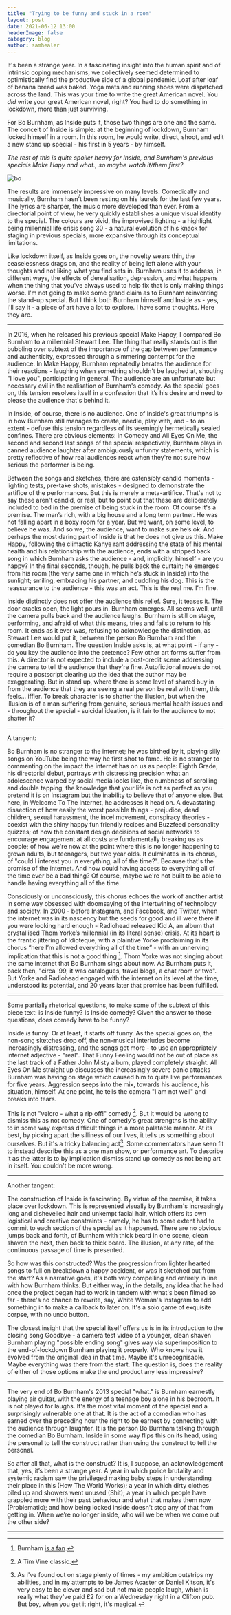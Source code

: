 ```yaml
---
title: "Trying to be funny and stuck in a room"
layout: post
date: 2021-06-12 13:00
headerImage: false
category: blog
author: samhealer
---
```



It's been a strange year. In a fascinating insight into the human spirit and of intrinsic coping mechanisms, we collectively seemed determined to optimistically find the productive side of a global pandemic. Loaf after loaf of banana bread was baked. Yoga mats and running shoes were dispatched across the land. This was your time to write the great American novel. You *did* write your great American novel, right? You had to do something in lockdown, more than just surviving. 

For Bo Burnham, as Inside puts it, those two things are one and the same. The conceit of Inside is simple: at the beginning of lockdown, Burnham locked himself in a room. In this room, he would write, direct, shoot, and edit a new stand up special - his first in 5 years - by himself. 

*The rest of this is quite spoiler heavy for Inside, and Burnham's previous specials Make Hapy and what., so maybe watch it/them first?*

![bo](/assets/images/bo.jpg)

The results are immensely impressive on many levels. Comedically and musically, Burnham hasn't been resting on his laurels for the last few years. The lyrics are sharper, the music more developed than ever. From a directorial point of view, he very quickly establishes a unique visual identity to the special. The colours are vivid, the improvised lighting - a highlight being millennial life crisis song 30 - a natural evolution of his knack for staging in previous specials, more expansive through its conceptual limitations. 

Like lockdown itself, as Inside goes on, the novelty wears thin, the ceaselessness drags on, and the reality of being left alone with your thoughts and not liking what you find sets in. Burnham uses it to address, in different ways, the effects of derealisation, depression, and what happens when the thing that you've always used to help fix that is only making things worse. I'm not going to make some grand claim as to Burnham reinventing the stand-up special. But I think both Burnham himself and Inside as - yes, I'll say it - a piece of art have a lot to explore. I have some thoughts. Here they are.

---

In 2016, when he released his previous special Make Happy, I compared Bo Burnham to a millennial Stewart Lee. The thing that really stands out is the bubbling over subtext of the importance of the gap between performance and authenticity, expressed through a simmering contempt for the audience. In Make Happy, Burnham repeatedly berates the audience for their reactions - laughing when something shouldn't be laughed at, shouting "I love you", participating in general. The audience are an unfortunate but necessary evil in the realisation of Burnham's comedy. As the special goes on, this tension resolves itself in a confession that it’s his desire and need to please the audience that's behind it. 

In Inside, of course, there is no audience. One of Inside's great triumphs is in how Burnham still manages to create, needle, play with, and - to an extent - defuse this tension regardless of its seemingly hermetically sealed confines. There are obvious elements: in Comedy and All Eyes On Me, the second and second last songs of the special respectively, Burnham plays in canned audience laughter after ambiguously unfunny statements, which is pretty reflective of how real audiences react when they're not sure how serious the performer is being. 

Between the songs and sketches, there are ostensibly candid moments - lighting tests, pre-take shots, mistakes - designed to demonstrate the artifice of the performances. But this is merely a meta-artifice. That's not to say these aren't candid, or real, but to point out that these are deliberately included to bed in the premise of being stuck in the room. Of course it's a premise. The man’s rich, with a big house and a long term partner. He was not falling apart in a boxy room for a year. But we want, on some level, to believe he was. And so we, the audience, want to make sure he’s ok. And perhaps the most daring part of Inside is that he does not give us this. Make Happy, following the climactic Kanye rant addressing the state of his mental health and his relationship with the audience, ends with a stripped back song in which Burnham asks the audience - and, implicitly, himself - are you happy? In the final seconds, though, he pulls back the curtain; he emerges from his room (the very same one in which he’s stuck in Inside) into the sunlight; smiling, embracing his partner, and cuddling his dog. This is the reassurance to the audience - this was an act. This is the real me. I’m fine. 

Inside distinctly does not offer the audience this relief. Sure, it teases it. The door cracks open, the light pours in. Burnham emerges. All seems well, until the camera pulls back and the audience laughs. Burnham is still on stage, performing, and afraid of what this means, tries and fails to return to his room. It ends as it ever was, refusing to acknowledge the distinction, as Stewart Lee would put it, between the person Bo Burnham and the comedian Bo Burnham. The question Inside asks is, at what point - if any - do you key the audience into the pretence? Few other art forms suffer from this. A director is not expected to include a post-credit scene addressing the camera to tell the audience that they're fine. Autofictional novels do not require a postscript clearing up the idea that the author may be exaggerating. But in stand up, where there is some level of shared buy in from the audience that they are seeing a real person be real with them, this feels... iffier. To break character is to shatter the illusion, but when the illusion is of a man suffering from genuine, serious mental health issues and - throughout the special - suicidal ideation, is it fair to the audience to not shatter it? 


---

A tangent: 

Bo Burnham is no stranger to the internet; he was birthed by it, playing silly songs on YouTube being the way he first shot to fame. He is no stranger to commenting on the impact the internet has on us as people: Eighth Grade, his directorial debut, portrays with distressing precision what an adolescence warped by social media looks like, the numbness of scrolling and double tapping, the knowledge that your life is not as perfect as you pretend it is on Instagram but the inability to believe that of anyone else. But here, in Welcome To The Internet, he addresses it head on. A devastating dissection of how easily the worst possible things - prejudice, dead children, sexual harassment, the incel movement, conspiracy theories - coexist with the shiny happy fun friendly recipes and Buzzfeed personality quizzes; of how the constant design decisions of social networks to encourage engagement at all costs are fundamentally breaking us as people; of how we're now at the point where this is no longer happening to grown adults, but teenagers, but two year olds. It culminates in its chorus, of "could I interest you in everything, all of the time?". Because that's the promise of the internet. And how could having access to everything all of the time ever be a bad thing? Of course, maybe we're not built to be able to handle having everything all of the time.  

Consciously or unconsciously, this chorus echoes the work of another artist in some way obsessed with doomsaying of the intertwining of technology and society.
In 2000 - before Instagram, and Facebook, and Twitter, when the internet was in its nascency but the seeds for good and ill were there if you were looking hard enough - Radiohead released Kid A, an album that crystallised Thom Yorke’s millennial (in its literal sense) crisis. At its heart is the frantic jittering of Idioteque, with a plaintive Yorke proclaiming in its chorus “here I’m allowed everything all of the time” - with an unnerving implication that this is not a good thing [^rh].
Thom Yorke was not singing about the same internet that Bo Burnham sings about now. As Burnham puts it, back then, "circa '99, it was catalogues, travel blogs, a chat room or two". But Yorke and Radiohead engaged with the internet on its level at the time, understood its potential, and 20 years later that promise has been fulfilled.

---

Some partially rhetorical questions, to make some of the subtext of this piece text: is Inside funny? Is Inside comedy? Given the answer to those questions, does comedy have to be funny?

Inside *is* funny. Or at least, it starts off funny. As the special goes on, the non-song sketches drop off, the non-musical interludes become increasingly distressing, and the songs get more - to use an appropriately internet adjective - "real". That Funny Feeling would not be out of place as the last track of a Father John Misty album, played completely straight. All Eyes On Me straight up discusses the increasingly severe panic attacks Burnham was having on stage which caused him to quite live performances for five years. Aggression seeps into the mix, towards his audience, his situation, himself. At one point, he tells the camera "I am not well" and breaks into tears. 

This is not "velcro - what a rip off!" comedy [^tv]. But it would be wrong to dismiss this as not comedy. One of comedy's great strengths is the ability to in some way express difficult things in a more palatable manner. At its best, by picking apart the silliness of our lives, it tells us something about ourselves. But it's a tricky balancing act[^ba]. Some commentators have seen fit to instead describe this as a one man show, or performance art. To describe it as the latter is to by implication dismiss stand up comedy as not being art in itself. You couldn't be more wrong.

---

Another tangent: 

The construction of Inside is fascinating. By virtue of the premise, it takes place over lockdown. This is represented visually by Burnham's increasingly long and dishevelled hair and unkempt facial hair, which offers its own logistical and creative constraints - namely, he has to some extent had to commit to each section of the special as it happened. There are no obvious jumps back and forth, of Burnham with thick beard in one scene, clean shaven the next, then back to thick beard. The illusion, at any rate, of the continuous passage of time is presented. 

So how was this constructed? Was the progression from lighter hearted songs to full on breakdown a happy accident, or was it sketched out from the start? As a narrative goes, it's both very compelling and entirely in line with how Burnham thinks. But either way, in the details, any idea that he had once the project began had to work in tandem with what's been filmed so far - there's no chance to rewrite, say, White Woman's Instagram to add something in to make a callback to later on. It's a solo game of exquisite corpse, with no undo button. 

The closest insight that the special itself offers us is in its introduction to the closing song Goodbye - a camera test video of a younger, clean shaven Burnham playing "possible ending song" gives way via superimposition to the end-of-lockdown Burnham playing it properly. Who knows how it evolved from the original idea in that time. Maybe it's unrecognisable. Maybe everything was there from the start. The question is, does the reality of either of those options make the end product any less impressive?

---

The very end of Bo Burnham's 2013 special "what." is Burnham earnestly playing air guitar, with the energy of a teenage boy alone in his bedroom. It is not played for laughs. It's the most vital moment of the special and a surprisingly vulnerable one at that. It is the act of a comedian who has earned over the preceding hour the right to be earnest by connecting with the audience through laughter. It is the person Bo Burnham talking through the comedian Bo Burnham. Inside in some way flips this on its head, using the personal to tell the construct rather than using the construct to tell the personal. 

So after all that, what is the construct? It is, I suppose, an acknowledgement that, yes, it’s been a strange year. A year in which police brutality and systemic racism saw the privileged making baby steps in understanding their place in this (How The World Works); a year in which dirty clothes piled up and showers went unused (Shit); a year in which people have grappled more with their past behaviour and what that makes them now (Problematic); and how being locked inside doesn’t stop any of that from getting in. When we’re no longer inside, who will we be when we come out the other side?


---


[^rh]: Burnham [is a fan](https://twitter.com/boburnham/status/729417494331457540?s=09).
[^tv]: A Tim Vine classic.
[^ba]: As I've found out on stage plenty of times - my ambition outstrips my abilities, and in my attempts to be James Acaster or Daniel Kitson, it's very easy to be clever and sad but not make people laugh, which is really what they've paid £2 for on a Wednesday night in a Clifton pub. But boy, when you get it right, it's magical.
